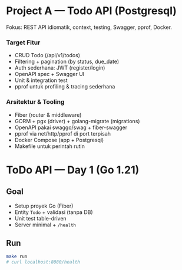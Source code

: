 # Project A — Todo API (Postgresql)

Fokus: REST API idiomatik, context, testing, Swagger, pprof, Docker.

### Target Fitur
- CRUD Todo (/api/v1/todos)
- Filtering + pagination (by status, due_date)
- Auth sederhana: JWT (register/login)
- OpenAPI spec + Swagger UI
- Unit & integration test
- pprof untuk profiling & tracing sederhana
  
### Arsitektur & Tooling
- Fiber (router & middleware)
- GORM + pgx (driver) + golang-migrate (migrations)
- OpenAPI pakai swaggo/swag + fiber-swagger
- pprof via net/http/pprof di port terpisah
- Docker Compose (app + Postgresql)
- Makefile untuk perintah rutin

# ToDo API — Day 1 (Go 1.21)

## Goal
- Setup proyek Go (Fiber)
- Entity `Todo` + validasi (tanpa DB)
- Unit test table-driven
- Server minimal + `/health`

## Run
```bash
make run
# curl localhost:8080/health
